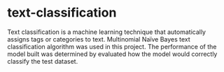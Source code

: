 # text-classification
 Text classification is a machine learning technique that automatically assigns tags or categories to text. Multinomial Naïve Bayes text classification algorithm was used in this project. The performance of the model built was determined by evaluated how the model would correctly classify the test dataset.
